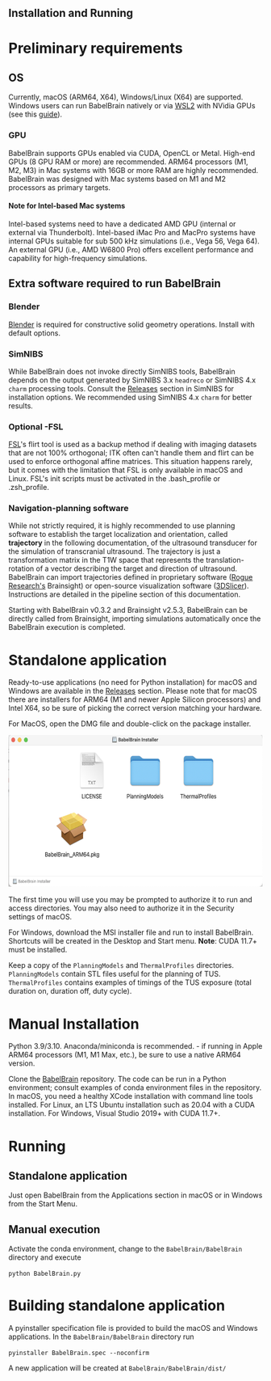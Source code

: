 Installation and Running
----
# Preliminary requirements 
## OS
Currently, macOS (ARM64, X64), Windows/Linux (X64) are supported. Windows users can run BabelBrain natively or via [WSL2](https://learn.microsoft.com/en-us/windows/wsl/install) with NVidia GPUs (see this [guide](https://docs.nvidia.com/cuda/wsl-user-guide/index.html)). 

### GPU
BabelBrain supports GPUs enabled via CUDA, OpenCL or Metal. High-end GPUs (8 GPU RAM or more) are recommended. ARM64 processors (M1, M2, M3) in Mac systems with 16GB or more RAM are highly recommended. BabelBrain was designed with Mac systems based on M1 and M2 processors as primary targets. 
#### Note for Intel-based Mac systems
Intel-based systems need to have a dedicated AMD GPU (internal or external via Thunderbolt). Intel-based iMac Pro and MacPro systems have internal GPUs suitable for sub 500 kHz simulations (i.e., Vega 56, Vega 64). An external GPU (i.e., AMD W6800 Pro) offers excellent performance and capability for high-frequency simulations.
## Extra software required to run BabelBrain
### Blender
[Blender](https://www.blender.org) is required for constructive solid geometry operations. Install with default options.

### SimNIBS
While BabelBrain does not invoke directly SimNIBS tools, BabelBrain depends on the output generated by SimNIBS 3.x `headreco` or SimNIBS 4.x `charm` processing tools. Consult the [Releases](https://github.com/simnibs/simnibs/releases) section in SimNIBS for installation options. We recommended using SimNIBS 4.x `charm` for better results.

### Optional -FSL
[FSL](https://fsl.fmrib.ox.ac.uk/fsl/fslwiki)'s flirt tool is used as a backup method if dealing with imaging datasets that are not 100% orthogonal; ITK often can't handle them and flirt can be used to enforce orthogonal affine matrices. This situation happens rarely, but it comes with the limitation that FSL is only available in macOS and Linux.  FSL's init scripts must be activated in the .bash_profile or .zsh_profile.


### Navigation-planning software
While not strictly required, it is highly recommended to use planning software to establish the target localization and orientation, called **trajectory** in the following documentation, of the ultrasound transducer for the simulation of transcranial ultrasound. The trajectory is just a transformation matrix in the T1W space that represents the translation-rotation of a vector describing the target and direction of ultrasound. BabelBrain can import trajectories defined in proprietary software ([Rogue Research's](https://www.rogue-research.com/) Brainsight) or open-source visualization software ([3DSlicer](https://www.slicer.org/)). Instructions are detailed in the pipeline section of this documentation. 

Starting with BabelBrain v0.3.2 and Brainsight v2.5.3, BabelBrain can be directly called from Brainsight, importing simulations automatically once the BabelBrain execution is completed.

# Standalone application
Ready-to-use applications (no need for Python installation) for macOS and Windows are available in the [Releases](https://github.com/ProteusMRIgHIFU/BabelBrain/releases) section. Please note that for macOS there are installers for ARM64 (M1 and newer Apple Silicon processors) and Intel X64, so be sure of picking the correct version matching your hardware. 

For MacOS, open the DMG file and double-click on the package installer. 

<img src="install1.png" height=300px>

The first time you will use you may be prompted to authorize it to run and access directories. You may also need to authorize it in the Security settings of macOS.

For Windows, download the MSI installer file and run to install BabelBrain. Shortcuts will be created in the Desktop and Start menu. **Note**: CUDA 11.7+ must be installed.

Keep a copy of the `PlanningModels` and `ThermalProfiles` directories. `PlanningModels` contain STL files useful for the planning of TUS. `ThermalProfiles` contains examples of timings of the TUS exposure (total duration on, duration off, duty cycle).

# Manual Installation 
Python 3.9/3.10. Anaconda/miniconda is recommended. - if running in Apple ARM64 processors (M1, M1 Max, etc.), be sure to use a native ARM64 version.

Clone the [BabelBrain](https://github.com/ProteusMRIgHIFU/BabelBrain/) repository. The code can be run in a Python environment; consult examples of conda environment files in the repository. In macOS, you need a healthy XCode installation with command line tools installed. For Linux, an LTS Ubuntu installation such as 20.04 with a  CUDA installation. For Windows, Visual Studio 2019+ with CUDA 11.7+.


# Running
## Standalone application
Just open BabelBrain from the Applications section in macOS or in Windows from the Start Menu.

## Manual execution
Activate the conda environment, change to the `BabelBrain/BabelBrain` directory and execute

`python BabelBrain.py`

# Building standalone application

A pyinstaller specification file is provided to build the macOS and Windows applications. In the `BabelBrain/BabelBrain` directory run

`pyinstaller BabelBrain.spec --noconfirm` 

A new application will be created at `BabelBrain/BabelBrain/dist/`
